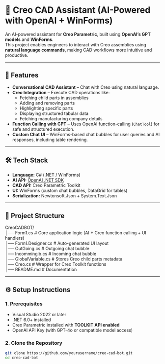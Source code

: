 # 🤖 Creo CAD Assistant (AI-Powered with OpenAI + WinForms)

An AI-powered assistant for **Creo Parametric**, built using **OpenAI’s GPT models** and **WinForms**.  
This project enables engineers to interact with Creo assemblies using **natural language commands**, making CAD workflows more intuitive and productive.

---

## 🚀 Features
- **Conversational CAD Assistant** – Chat with Creo using natural language.
- **Creo Integration** – Execute CAD operations like:
  - Fetching child parts in assemblies
  - Adding and removing parts
  - Highlighting specific parts
  - Displaying structured tabular data
  - Fetching manufacturing company details
- **Function Calling with GPT** – Uses OpenAI function-calling (`ChatTool`) for safe and structured execution.
- **Custom Chat UI** – WinForms-based chat bubbles for user queries and AI responses, including table rendering.

---

## 🛠️ Tech Stack
- **Language:** C# (.NET / WinForms)
- **AI API:** [OpenAI .NET SDK](https://github.com/openai/openai-dotnet)
- **CAD API:** Creo Parametric Toolkit
- **UI:** WinForms (custom chat bubbles, DataGrid for tables)
- **Serialization:** Newtonsoft.Json + System.Text.Json

---

## 📂 Project Structure
CreoCADBOT/  
│── Form1.cs # Core application logic (AI + Creo function calling + UI handlers)  
│── Form1.Designer.cs # Auto-generated UI layout  
│── OutGoing.cs # Outgoing chat bubble  
│── Incomminglb.cs # Incoming chat bubble  
│── GlobalVariable.cs # Stores Creo child parts metadata  
│── Creo.cs # Wrapper for Creo Toolkit functions  
│── README.md # Documentation  

---

## ⚙️ Setup Instructions

### 1. Prerequisites
- Visual Studio 2022 or later
- .NET 6.0+ installed
- Creo Parametric installed with **TOOLKIT API enabled**
- OpenAI API Key (with GPT-4o or compatible model access)

### 2. Clone the Repository
```bash
git clone https://github.com/yourusername/creo-cad-bot.git
cd creo-cad-bot
